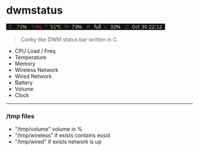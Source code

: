 dwmstatus
=========

![](./dwmstatus.png)

> Conky like DWM status bar written in C.

- CPU Load / Freq
- Temperature
- Memory
- Wireless Network
- Wired Network
- Battery
- Volume
- Clock

---

### /tmp files

- "/tmp/volume" volume in %
- "/tmp/wireless" if exists contains essid
- "/tmp/wired" if exists network is up
